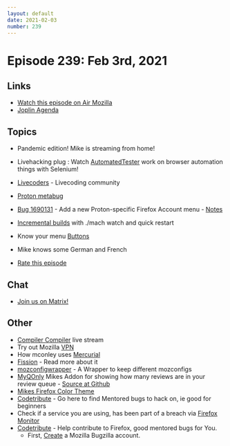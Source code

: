 ```yaml
---
layout: default
date: 2021-02-03
number: 239
---
```


# Episode 239: Feb 3rd, 2021

## Links
* [Watch this episode on Air Mozilla](https://mzl.la/joy-of-coding-2021-02-03)
* [Joplin Agenda](https://mikeconley.ca/joc/agendas/Episode-0239.html)

## Topics
* Pandemic edition! Mike is streaming from home!
* Livehacking plug : Watch [AutomatedTester](https://www.twitch.tv/automatedtester) work on browser automation things with Selenium!
* [Livecoders](https://livecoders.dev/) - Livecoding community
* [Proton metabug](https://bugzilla.mozilla.org/show_bug.cgi?id=1678742)
* [Bug 1690131](https://bugzilla.mozilla.org/show_bug.cgi?id=1690131) - Add a new Proton-specific Firefox Account menu - [Notes](https://www.evernote.com/shard/s434/sh/bdf2b733-e321-97a6-b4bc-9dcdaa8cc67d/b9f70212b2314f6913140d86a4189978)
* [Incremental builds](https://developer.mozilla.org/en-US/docs/Mozilla/Developer_guide/Build_Instructions/Incremental_builds_with_filesystem_watching) with ./mach watch and quick restart
* Know your menu [Buttons](https://mikeconley.ca/joc/agendas/images/412b0be5a60e453aac22026ebf648002)
* Mike knows some German and French

* [Rate this episode](https://forms.gle/6tt2tmkRs7XeQwUUA)

## Chat
* [Join us on Matrix!](https://matrix.to/#/!enWuAmKDOEEPYejXRk:mozilla.org?via=mozilla.org&via=raim.ist)

## Other
* [Compiler Compiler](https://www.twitch.tv/codehag) live stream
* Try out Mozilla [VPN](https://vpn.mozilla.org/)
* How mconley uses [Mercurial](https://mikeconley.github.io/documents/How_mconley_uses_Mercurial_for_Mozilla_code)
* [Fission](https://firefox-source-docs.mozilla.org/dom/dom/Fission.html) - Read more about it
* [mozconfigwrapper](https://github.com/ahal/mozconfigwrapper) - A Wrapper to keep different mozconfigs
* [MyQOnly](https://addons.mozilla.org/en-US/firefox/addon/myqonly/) Mikes Addon for showing how many reviews are in your review queue - [Source at Github](https://github.com/mikeconley/myqonly)
* [Mikes Firefox Color Theme](https://addons.mozilla.org/en-US/firefox/addon/electricbluegaloo/)
* [Codetribute](https://codetribute.mozilla.org/) - Go here to find Mentored bugs to hack on, ie good for beginners
* Check if a service you are using, has been part of a breach via [Firefox Monitor](https://monitor.firefox.com/breaches)
* [Codetribute](https://codetribute.mozilla.org/) - Help contribute to Firefox, good mentored bugs for You.
  - First, [Create](https://bugzilla.mozilla.org/createaccount.cgi) a Mozilla Bugzilla account.

